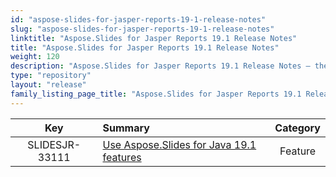 ```yaml
---
id: "aspose-slides-for-jasper-reports-19-1-release-notes"
slug: "aspose-slides-for-jasper-reports-19-1-release-notes"
linktitle: "Aspose.Slides for Jasper Reports 19.1 Release Notes"
title: "Aspose.Slides for Jasper Reports 19.1 Release Notes"
weight: 120
description: "Aspose.Slides for Jasper Reports 19.1 Release Notes – the latest updates and fixes."
type: "repository"
layout: "release"
family_listing_page_title: "Aspose.Slides for Jasper Reports 19.1 Release Notes"
---
```


|**Key** |**Summary** |**Category** |
| :-: | :- | :-: |
|SLIDESJR-33111|[Use Aspose.Slides for Java 19.1 features](/slides/java/release-notes/2019/aspose-slides-for-java-19-1-release-notes/)|Feature|

